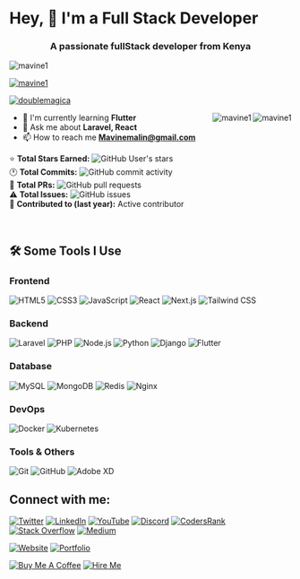 # Hey, 👋 I'm a Full Stack Developer

<h3 align="center">A passionate fullStack developer from Kenya</h3>

<p align="left"> <img src="https://komarev.com/ghpvc/?username=mavine1&label=Profile%20views&color=0e75b6&style=flat" alt="mavine1" /> </p>

<p align="left"> <a href="https://github.com/ryo-ma/github-profile-trophy"><img src="https://github-profile-trophy.vercel.app/?username=mavine1" alt="mavine1" /></a> </p>

<p align="left"> <a href="https://twitter.com/doublemagica" target="blank"><img src="https://img.shields.io/twitter/follow/doublemagica?logo=twitter&style=for-the-badge" alt="doublemagica" /></a> </p>

<img align="right" src="https://github-readme-stats.vercel.app/api?username=mavine1&show_icons=true&theme=dark&hide_border=true" alt="mavine1" />
  <img align="right" src="https://github-readme-streak-stats.herokuapp.com/?user=mavine1&theme=dark&hide_border=true" alt="mavine1" />

- 🌱 I'm currently learning **Flutter**
- 💬 Ask me about **Laravel, React**
- 📫 How to reach me **Mavinemalin@gmail.com**

⭐ **Total Stars Earned:** ![GitHub User's stars](https://img.shields.io/github/stars/mavine1?style=flat-square&color=yellow)  
🕐 **Total Commits:** ![GitHub commit activity](https://img.shields.io/github/commit-activity/y/mavine1/mavine1?style=flat-square&color=green)  
🔀 **Total PRs:** ![GitHub pull requests](https://img.shields.io/github/issues-pr/mavine1/mavine1?style=flat-square&color=blue)  
⚠️ **Total Issues:** ![GitHub issues](https://img.shields.io/github/issues/mavine1/mavine1?style=flat-square&color=red)  
📅 **Contributed to (last year):** Active contributor  

<br clear="both"/>

## 🛠️ Some Tools I Use

### **Frontend**
![HTML5](https://img.shields.io/badge/HTML5-E34F26?style=for-the-badge&logo=html5&logoColor=white)
![CSS3](https://img.shields.io/badge/CSS3-1572B6?style=for-the-badge&logo=css3&logoColor=white)
![JavaScript](https://img.shields.io/badge/JavaScript-F7DF1E?style=for-the-badge&logo=javascript&logoColor=black)
![React](https://img.shields.io/badge/React-20232A?style=for-the-badge&logo=react&logoColor=61DAFB)
![Next.js](https://img.shields.io/badge/Next.js-000000?style=for-the-badge&logo=nextdotjs&logoColor=white)
![Tailwind CSS](https://img.shields.io/badge/Tailwind_CSS-38B2AC?style=for-the-badge&logo=tailwind-css&logoColor=white)

### **Backend**
![Laravel](https://img.shields.io/badge/Laravel-FF2D20?style=for-the-badge&logo=laravel&logoColor=white)
![PHP](https://img.shields.io/badge/PHP-777BB4?style=for-the-badge&logo=php&logoColor=white)
![Node.js](https://img.shields.io/badge/Node.js-43853D?style=for-the-badge&logo=node.js&logoColor=white)
![Python](https://img.shields.io/badge/Python-3776AB?style=for-the-badge&logo=python&logoColor=white)
![Django](https://img.shields.io/badge/Django-092E20?style=for-the-badge&logo=django&logoColor=white)
![Flutter](https://img.shields.io/badge/Flutter-02569B?style=for-the-badge&logo=flutter&logoColor=white)

### **Database**
![MySQL](https://img.shields.io/badge/MySQL-00000F?style=for-the-badge&logo=mysql&logoColor=white)
![MongoDB](https://img.shields.io/badge/MongoDB-4EA94B?style=for-the-badge&logo=mongodb&logoColor=white)
![Redis](https://img.shields.io/badge/Redis-DC382D?style=for-the-badge&logo=redis&logoColor=white)
![Nginx](https://img.shields.io/badge/Nginx-009639?style=for-the-badge&logo=nginx&logoColor=white)

### **DevOps**
![Docker](https://img.shields.io/badge/Docker-2CA5E0?style=for-the-badge&logo=docker&logoColor=white)
![Kubernetes](https://img.shields.io/badge/Kubernetes-326ce5?style=for-the-badge&logo=kubernetes&logoColor=white)

### **Tools & Others**
![Git](https://img.shields.io/badge/Git-F05032?style=for-the-badge&logo=git&logoColor=white)
![GitHub](https://img.shields.io/badge/GitHub-100000?style=for-the-badge&logo=github&logoColor=white)
![Adobe XD](https://img.shields.io/badge/Adobe%20XD-470137?style=for-the-badge&logo=Adobe%20XD&logoColor=#FF61F6)

## Connect with me:

[![Twitter](https://img.shields.io/badge/Twitter-1DA1F2?style=for-the-badge&logo=twitter&logoColor=white)](https://twitter.com/doublemagica)
[![LinkedIn](https://img.shields.io/badge/LinkedIn-0077B5?style=for-the-badge&logo=linkedin&logoColor=white)](https://linkedin.com/in/mavinemalin@gmail.com)
[![YouTube](https://img.shields.io/badge/YouTube-FF0000?style=for-the-badge&logo=youtube&logoColor=white)](https://www.youtube.com/@chamapro-)
[![Discord](https://img.shields.io/badge/Discord-7289DA?style=for-the-badge&logo=discord&logoColor=white)](https://discord.com/users/your_username)
[![CodersRank](https://img.shields.io/badge/CodersRank-67A3C1?style=for-the-badge&logo=codersrank&logoColor=white)](https://profile.codersrank.io/user/mavine1)
[![Stack Overflow](https://img.shields.io/badge/Stack_Overflow-FE7A16?style=for-the-badge&logo=stack-overflow&logoColor=white)](https://stackoverflow.com/users/your_id)
[![Medium](https://img.shields.io/badge/Medium-12100E?style=for-the-badge&logo=medium&logoColor=white)](https://medium.com/@your_username)

[![Website](https://img.shields.io/badge/Website-000000?style=for-the-badge&logo=google-chrome&logoColor=white)](https://your-website.com)
[![Portfolio](https://img.shields.io/badge/Portfolio-4CAF50?style=for-the-badge&logo=google-chrome&logoColor=white)](https://your-portfolio.com)

[![Buy Me A Coffee](https://img.shields.io/badge/Buy_Me_A_Coffee-FFDD00?style=for-the-badge&logo=buy-me-a-coffee&logoColor=black)](https://buymeacoffee.com/your_username)
[![Hire Me](https://img.shields.io/badge/Hire_Me-FFD700?style=for-the-badge&logo=handshake&logoColor=black)](mailto:Mavinemalin@gmail.com)

